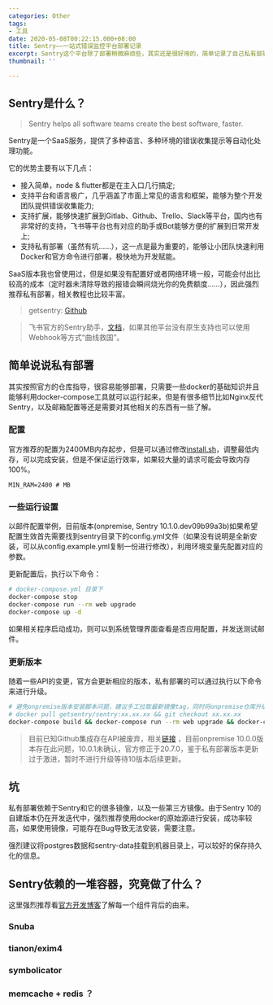 ```yaml
---
categories: Other
tags:
- 工具
date: 2020-05-08T00:22:15.000+08:00
title: Sentry——一站式错误监控平台部署记录
excerpt: Sentry这个平台除了部署稍微麻烦些，其实还是很好用的，简单记录了自己私有部署Sentry遇到的一些坑
thumbnail: ''

---
```

## Sentry是什么？

> Sentry helps all software teams create the best software, faster.

Sentry是一个SaaS服务，提供了多种语言、多种环境的错误收集提示等自动化处理功能。

它的优势主要有以下几点：

* 接入简单，node & flutter都是在主入口几行搞定;
* 支持平台和语言极广，几乎涵盖了市面上常见的语言和框架，能够为整个开发团队提供错误收集能力;
* 支持扩展，能够快速扩展到Gitlab、Github、Trello、Slack等平台，国内也有非常好的支持，飞书等平台也有对应的助手或Bot能够方便的扩展到日常开发上;
* 支持私有部署（虽然有坑……），这一点是最为重要的，能够让小团队快速利用Docker和官方命令进行部署，极快地为开发赋能。

SaaS版本我也曾使用过，但是如果没有配置好或者网络环境一般，可能会付出比较高的成本（定时器未清除导致的报错会瞬间烧光你的免费额度……），因此强烈推荐私有部署，相关教程也比较丰富。

> getsentry: [Github](https://github.com/getsentry/onpremise)

> 飞书官方的Sentry助手，[文档](https://getfeishu.cn/hc/zh-cn/articles/360041217373-%E6%9C%BA%E5%99%A8%E4%BA%BA-%E5%A6%82%E4%BD%95%E5%9C%A8%E9%A3%9E%E4%B9%A6%E4%B8%AD%E9%85%8D%E7%BD%AE-Sentry-%E5%8A%A9%E6%89%8B-)，如果其他平台没有原生支持也可以使用Webhook等方式“曲线救国”。

## 简单说说私有部署

其实按照官方的仓库指导，很容易能够部署，只需要一些docker的基础知识并且能够利用docker-compose工具就可以运行起来，但是有很多细节比如Nginx反代Sentry，以及邮箱配置等还是需要对其他相关的东西有一些了解。

### 配置

官方推荐的配置为2400MB内存起步，但是可以通过修改[install.sh](https://github.com/getsentry/onpremise/blob/master/install.sh)，调整最低内存，可以完成安装，但是不保证运行效率，如果较大量的请求可能会导致内存100%。

    MIN_RAM=2400 # MB

### 一些运行设置

以邮件配置举例，目前版本(onpremise, Sentry 10.1.0.dev09b99a3b)如果希望配置生效首先需要找到sentry目录下的config.yml文件（如果没有说明是全新安装，可以从config.example.yml复制一份进行修改），利用环境变量先配置对应的参数。

更新配置后，执行以下命令：

```bash
# docker-compose.yml 目录下
docker-compose stop
docker-compose run --rm web upgrade
docker-compose up -d
```

如果相关程序启动成功，则可以到系统管理界面查看是否应用配置，并发送测试邮件。

### 更新版本

随着一些API的变更，官方会更新相应的版本，私有部署的可以通过执行以下命令来进行升级。

```bash
# 避免onpremise版本安装脚本问题，建议手工拉取最新镜像tag，同时将onpremise仓库升级到对应tag
# docker pull getsentry/sentry:xx.xx.xx && git checkout xx.xx.xx
docker-compose build && docker-compose run --rm web upgrade && docker-compose up -d
```

> 目前已知Github集成存在API被废弃，相关[链接](https://developer.github.com/changes/2020-04-15-replacing-create-installation-access-token-endpoint/) ，目前onpremise 10.0.0版本存在此问题，10.0.1未确认，官方修正于20.7.0，鉴于私有部署版本更新过于激进，暂时不进行升级等待10版本后续更新。

## 坑

私有部署依赖于Sentry和它的很多镜像，以及一些第三方镜像。由于Sentry 10的自建版本仍在开发迭代中，强烈推荐使用docker的原始源进行安装，成功率较高，如果使用镜像，可能存在Bug导致无法安装，需要注意。

强烈建议将postgres数据和sentry-data挂载到机器目录上，可以较好的保存持久化的信息。

## Sentry依赖的一堆容器，究竟做了什么？

这里强烈推荐看[官方开发博客](https://blog.sentry.io/)了解每一个组件背后的由来。

### Snuba

### tianon/exim4

### symbolicator

### memcache + redis ？